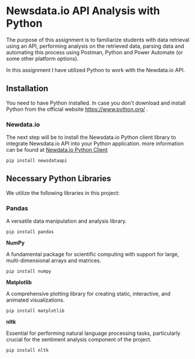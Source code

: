 # Newsdata.io API Analysis with Python  

The purpose of this assignment is to familiarize students with data retrieval using an API, performing  analysis on the retrieved data, parsing data and automating this process using Postman, Python and Power Automate (or some other platform options).

In this assignment I have utilized Python to work with the Newdata.io API.


## Installation  
You need to have Python installed. In case you don't download and install Python from the official website https://www.python.org/ .

### Newdata.io

The next step will be to install the Newsdata.io Python client library to integrate Newsdata.io API into your Python application. more information can be found at [Newdata.io Python Client](https://newsdata.io/documentation/#client_py)

```
pip install newsdataapi
```

## Necessary Python Libraries  
We utilize the following libraries in this project:  

### Pandas

A versatile data manipulation and analysis library.  
```
pip install pandas
```
**NumPy**  

A fundamental package for scientific computing with support for large, multi-dimensional arrays and matrices.  
```
pip install numpy
```

**Matplotlib**  

 A comprehensive plotting library for creating static, interactive, and animated visualizations.  

```
pip install matplotlib
```  

**nltk**  

Essential for performing natural language processing tasks, particularly crucial for the sentiment analysis component of the project.  
```  
pip install nltk
``` 
